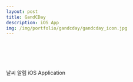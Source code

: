 ```yaml
---
layout: post
title: GandCDay
description: iOS App
img: /img/portfolio/gandcday/gandcday_icon.jpg
---
```


<div class="col three caption">
	<a href="https://itunes.apple.com/kr/app/id1080578364?mt=8" style="display:inline-block;overflow:hidden;background:url(https://linkmaker.itunes.apple.com/en-us/badge-lrg.svg?releaseDate=2016-02-18&kind=iossoftware&bubble=apple_music) no-repeat;width:135px;height:40px;margin:10px;"></a>
</div>

날씨 알림 iOS Application


<div class="img_row">
	<img class="col one" src="{{ site.baseurl }}/img/portfolio/gandcday/gandcday_1.jpeg" alt="" title="screenshot1 image"/>
	<img class="col one" src="{{ site.baseurl }}/img/portfolio/gandcday/gandcday_2.jpeg" alt="" title="screenshot2 image"/>
</div>
